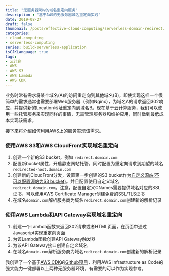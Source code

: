 ```yaml
---
title: "无服务器架构的域名重定向服务"
description : "基于AWS的无服务器域名重定向实践"
date: 2019-08-27
draft: false
thumbnail: /posts/effective-cloud-computing/serverless-domain-redirect/images/cover.png
categories:
- cloud-computing
- serverless-computing
series: build-serverless-application
isCJKLanguage: true
tags:
- 云计算
- AWS
- AWS S3
- AWS Lambda
- AWS CDK
---
```

业务时常有需求将某个域名(A)的访问重定向到其他域名(B)，即使实现这样一个很简单的需求通常也需要部署Web服务器（例如Nginx），为域名A的请求返回302响应，并提供新的Location地址重定向到域名B。现在基于云计算服务，我们可以使用一些托管服务来实现同样的事情，无需管理服务器和维护应用，同时做到最低成本实现该需求。

接下来将介绍如何利用AWS上的服务实现该需求。

<!--more-->
### 使用AWS S3和AWS CloudFront实现域名重定向

1. 创建一个新的S3 bucket，例如 `redirect.domain.com`
2. 配置新bucket属性，开启静态网站托管，同时配置为重定向请求到期望的域名 `redirected-host.domain.com`
3. 创建新的CloudFront分发，设置第一步创建的S3 bucket作为[自定义源站(不可以配置源站为S3 bucket)][cf-custom-origin]。并且配置使用自定义域名 `redirect.domain.com`。注意，配置自定义CNames需要提供域名对应的SSL证书，可以使用AWS Certificate Manager创建免费的SSL/TLS证书
4. 在域名`domain.com`解析服务商为域名`redirect.domain.com`创建新的解析记录

### 使用AWS Lambda和API Gateway实现域名重定向

1. 创建一个Lambda函数来返回302请求或者HTML页面，在页面中通过Javascript实现重定向页面
2. 为该Lambda函数创建API Gateway触发器
3. 为该API Gateway接口创建自定义域名
4. 在域名`domain.com`解析服务商为域名`redirect.domain.com`创建新的解析记录 

我创建了一个基于[AWS CDK][aws-cdk]的[Github项目][serverless-domain-redirect-s3]，利用AWS Infrastructure as Code的强大能力一键部署以上两种无服务器环境，有需要的可以作为实现参考。

[cf-custom-origin]: https://docs.aws.amazon.com/zh_cn/AmazonCloudFront/latest/DeveloperGuide/private-content-restricting-access-to-s3.html
[serverless-domain-redirect-s3]: https://github.com/zxkane/serverless-domain-redirect#use-aws-s3-and-cloudfront-for-domain-redirect
[aws-cdk]: https://aws.amazon.com/cdk/?nc1=h_ls
